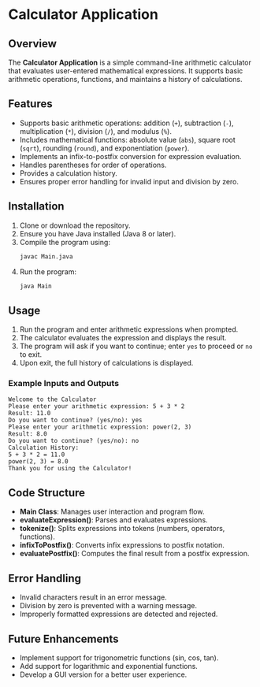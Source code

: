 # Calculator Application

## Overview
The **Calculator Application** is a simple command-line arithmetic calculator that evaluates user-entered mathematical expressions. It supports basic arithmetic operations, functions, and maintains a history of calculations.

## Features
- Supports basic arithmetic operations: addition (`+`), subtraction (`-`), multiplication (`*`), division (`/`), and modulus (`%`).
- Includes mathematical functions: absolute value (`abs`), square root (`sqrt`), rounding (`round`), and exponentiation (`power`).
- Implements an infix-to-postfix conversion for expression evaluation.
- Handles parentheses for order of operations.
- Provides a calculation history.
- Ensures proper error handling for invalid input and division by zero.

## Installation
1. Clone or download the repository.
2. Ensure you have Java installed (Java 8 or later).
3. Compile the program using:
   ```sh
   javac Main.java
   ```
4. Run the program:
   ```sh
   java Main
   ```

## Usage
1. Run the program and enter arithmetic expressions when prompted.
2. The calculator evaluates the expression and displays the result.
3. The program will ask if you want to continue; enter `yes` to proceed or `no` to exit.
4. Upon exit, the full history of calculations is displayed.

### Example Inputs and Outputs
```
Welcome to the Calculator
Please enter your arithmetic expression: 5 + 3 * 2
Result: 11.0
Do you want to continue? (yes/no): yes
Please enter your arithmetic expression: power(2, 3)
Result: 8.0
Do you want to continue? (yes/no): no
Calculation History:
5 + 3 * 2 = 11.0
power(2, 3) = 8.0
Thank you for using the Calculator!
```

## Code Structure
- **Main Class**: Manages user interaction and program flow.
- **evaluateExpression()**: Parses and evaluates expressions.
- **tokenize()**: Splits expressions into tokens (numbers, operators, functions).
- **infixToPostfix()**: Converts infix expressions to postfix notation.
- **evaluatePostfix()**: Computes the final result from a postfix expression.

## Error Handling
- Invalid characters result in an error message.
- Division by zero is prevented with a warning message.
- Improperly formatted expressions are detected and rejected.

## Future Enhancements
- Implement support for trigonometric functions (sin, cos, tan).
- Add support for logarithmic and exponential functions.
- Develop a GUI version for a better user experience.



